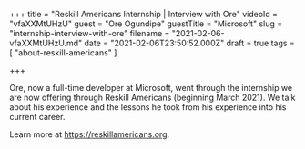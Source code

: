 +++
title = "Reskill Americans Internship | Interview with Ore"
videoId = "vfaXXMtUHzU"
guest = "Ore Ogundipe"
guestTitle = "Microsoft"
slug = "internship-interview-with-ore"
filename = "2021-02-06-vfaXXMtUHzU.md"
date = "2021-02-06T23:50:52.000Z"
draft = true
tags = [ "about-reskill-americans" ]

+++

Ore, now a full-time developer at Microsoft, went through the internship we are now offering through Reskill Americans (beginning March 2021).  We talk about his experience and the lessons he took from his experience into his current career.

Learn more at https://reskillamericans.org.
